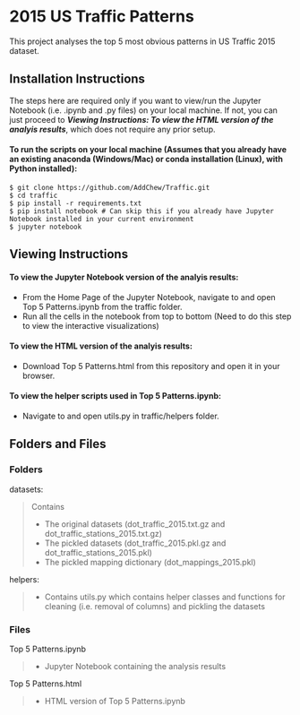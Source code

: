 # 2015 US Traffic Patterns
This project analyses the top 5 most obvious patterns in US Traffic 2015 dataset.
## Installation Instructions
The steps here are required only if you want to view/run the Jupyter Notebook (i.e. .ipynb and .py files) on your local machine. If not, you can just proceed to ***Viewing Instructions: To view the HTML version of the analyis results***, which does not require any prior setup.
#### To run the scripts on your local machine (Assumes that you already have an existing anaconda (Windows/Mac) or conda installation (Linux), with Python installed):
```
$ git clone https://github.com/AddChew/Traffic.git
$ cd traffic
$ pip install -r requirements.txt
$ pip install notebook # Can skip this if you already have Jupyter Notebook installed in your current environment
$ jupyter notebook
```
## Viewing Instructions
#### To view the Jupyter Notebook version of the analyis results:
- From the Home Page of the Jupyter Notebook, navigate to and open Top 5 Patterns.ipynb from the traffic folder.
- Run all the cells in the notebook from top to bottom (Need to do this step to view the interactive visualizations)
#### To view the HTML version of the analyis results:
- Download Top 5 Patterns.html from this repository and open it in your browser.
#### To view the helper scripts used in Top 5 Patterns.ipynb:
- Navigate to and open utils.py in traffic/helpers folder.

## Folders and Files
### Folders
datasets: 
> Contains
> - The original datasets (dot_traffic_2015.txt.gz and dot_traffic_stations_2015.txt.gz)
> - The pickled datasets (dot_traffic_2015.pkl.gz and dot_traffic_stations_2015.pkl)
> - The pickled mapping dictionary (dot_mappings_2015.pkl)
>
helpers: 
> - Contains utils.py which contains helper classes and functions for cleaning (i.e. removal of columns) and pickling the datasets
>
### Files
Top 5 Patterns.ipynb
> - Jupyter Notebook containing the analysis results
> 
Top 5 Patterns.html
> - HTML version of Top 5 Patterns.ipynb
> 
